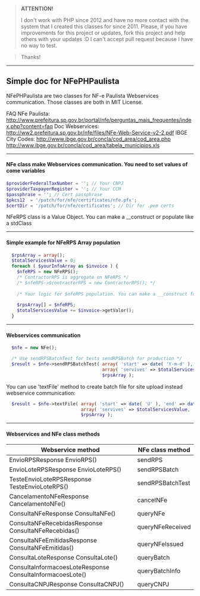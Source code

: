
> **ATTENTION!**
>
> I don't work with PHP since 2012 and have no more contact with the system that I created this classes for since 2011.
> Please, if you have improvements for this project or updates, fork this project and help others with your updates :D
> I can't accept pull request because I have no way to test.

> Thanks!

---

## Simple doc for NFePHPaulista

NFePHPaulista are two classes for NF-e Paulista Webservices communication. Those classes are both in MIT License. 

FAQ NFe Paulista: http://www.prefeitura.sp.gov.br/portal/nfe/perguntas_mais_frequentes/index.php?content=faq
Doc Webservices: http://ww2.prefeitura.sp.gov.br/nfe/files/NFe-Web-Service-v2-2.pdf
IBGE City Codes: http://www.ibge.gov.br/concla/cod_area/cod_area.php
                 http://www.ibge.gov.br/concla/cod_area/tabela_municipios.xls

---

#### NFe class make Webservices communication. You need to set values of come variables

```php
$providerFederalTaxNumber = ''; // Your CNPJ
$providerTaxpayerRegister = ''; // Your CCM
$passphrase = ''; // Cert passphrase
$pkcs12  = '/patch/for/nfe/certificates/nfe.pfx';
$certDir = '/patch/for/nfe/certificates'; // Dir for .pem certs
```
NFeRPS class is a Value Object. You can make a __construct or populate like a stdClass

---

#### Simple example for NFeRPS Array population

```php
  $rpsArray = array();
  $totalServicesValue = 0;
  foreach ( $yourInfoArray as $invoice ) {
    $nfeRPS = new NFeRPS();
    /* ContractorRPS is aggregate on NFeRPS */
    /* $nfeRPS->$contractorRPS = new ContractorRPS(); */
    
    /* Your logic for $nfeRPS population. You can make a __construct for NFeRPS */
  
    $rpsArray[] = $nfeRPS;
    $totalServicesValue += $invoice->getValor();
  }
```

---

#### Webservices communication

```php
  $nfe = new NFe();

  /* Use sendRPSBatchTest for tests sendRPSBatch for production */
  $result = $nfe->sendRPSBatchTest( array( 'start' => date( 'Y-m-d' ), 'end' => date( 'Y-m-d' ) ),
                                    array( 'servives' => $totalServicesValue, 'deductions' => 0 ),
                                    $rpsArray );
```

You can use 'textFile' method to create batch file for site upload instead webservice communication:

```php
  $result = $nfe->textFile( array( 'start' => date( 'U' ), 'end' => date( 'U' ) ),
                            array( 'servives' => $totalServicesValue, 'deductions' => 0 ),
                            $rpsArray );
```

---

#### Webservices and NFe class methods

| Webservice method                                                                      | NFe class method   |
|----------------------------------------------------------------------------------|--------------------------|
| EnvioRPSResponse EnvioRPS()                                                  | sendRPS                 |
| EnvioLoteRPSResponse EnvioLoteRPS()                                    | sendRPSBatch        |
| TesteEnvioLoteRPSResponse TesteEnvioLoteRPS()                  | sendRPSBatchTest |
| CancelamentoNFeResponse CancelamentoNFe()                       | cancelNFe               |
| ConsultaNFeResponse ConsultaNFe()                                        | queryNFe                 |
| ConsultaNFeRecebidasResponse ConsultaNFeRecebidas()       | queryNFeReceived |
| ConsultaNFeEmitidasResponse ConsultaNFeEmitidas()              | queryNFeIssued      |
| ConsultaLoteResponse ConsultaLote()                                        | queryBatch             |
| ConsultaInformacoesLoteResponse ConsultaInformacoesLote() | queryBatchInfo        |
| ConsultaCNPJResponse ConsultaCNPJ()                                     | queryCNPJ              |
